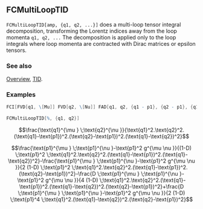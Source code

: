 ## FCMultiLoopTID

`FCMultiLoopTID[amp, {q1, q2, ...}]` does a multi-loop tensor integral decomposition, transforming the Lorentz indices away from the loop momenta `q1, q2, ...` The decomposition is applied only to the loop integrals where loop momenta are contracted with Dirac matrices or epsilon tensors.

### See also

[Overview](Extra/FeynCalc.md), [TID](TID.md).

### Examples

```mathematica
FCI[FVD[q1, \[Mu]] FVD[q2, \[Nu]] FAD[q1, q2, {q1 - p1}, {q2 - p1}, {q1 - q2}]] 
 
FCMultiLoopTID[%, {q1, q2}]
```

$$\frac{\text{q1}^{\mu } \;\text{q2}^{\nu }}{\text{q1}^2.\text{q2}^2.(\text{q1}-\text{p1})^2.(\text{q2}-\text{p1})^2.(\text{q1}-\text{q2})^2}$$

$$\frac{\text{p1}^{\mu } \;\text{p1}^{\nu }-\text{p1}^2 g^{\mu \nu }}{(1-D) \;\text{p1}^2 \;\text{q1}^2.\text{q2}^2.(\text{q1}-\text{p1})^2.(\text{q1}-\text{q2})^2}-\frac{\text{p1}^{\mu } \;\text{p1}^{\nu }-\text{p1}^2 g^{\mu \nu }}{2 (1-D) \;\text{p1}^2 \;\text{q1}^2.\text{q2}^2.(\text{q1}-\text{p1})^2.(\text{q2}-\text{p1})^2}-\frac{D \;\text{p1}^{\mu } \;\text{p1}^{\nu }-\text{p1}^2 g^{\mu \nu }}{4 (1-D) \;\text{q1}^2.\text{q2}^2.(\text{q1}-\text{p1})^2.(\text{q1}-\text{q2})^2.(\text{q2}-\text{p1})^2}+\frac{D \;\text{p1}^{\mu } \;\text{p1}^{\nu }-\text{p1}^2 g^{\mu \nu }}{2 (1-D) \;\text{p1}^4 \;\text{q1}^2.(\text{q1}-\text{q2})^2.(\text{q2}-\text{p1})^2}$$